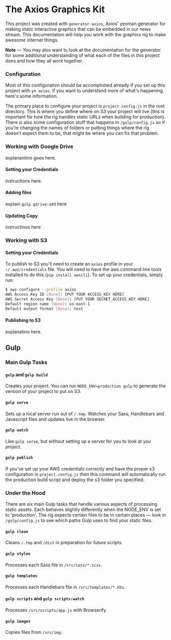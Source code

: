 # The Axios Graphics Kit
This project was created with `generator-axios`, Axios' yeoman generator for making static interactive graphics that can be embedded in our news stream. This documentation will help you work with the graphics rig to make awesome internet things.

**Note** — You may also want to look at the documentation for the generator for some additional understanding of what each of the files in this project does and how they all work together.


### Configuration
Most of this configuration should be accomplished already if you set up this project with `yo axios`. If you want to understand more of what's happening, here's some information.

The primary place to configure your project is `project.config.js` in the root directory. This is where you define where on S3 your project will live (this is important for how the rig handles static URLs when building for production). There is also some configuration stuff that happens in `/gulp/config.js` so if you're changing the names of folders or putting things where the rig doesn't expect them to be, that might be where you can fix that problem.

### Working with Google Drive
explanantino goes here.

#### Setting your Credentials
instructions here.

#### Adding files
explain `gulp gdrive:add` here

#### Updating Copy
instructinos here


### Working with S3

#### Setting your Credentials
To publish to S3 you'll need to create an `axios` profile in your `~/.aws/credentials` file. You will need to have the aws command line tools installed to do this (`pip install awscli`). To set up your credentials, simply run:

```bash
$ aws configure --profile axios
AWS Access Key ID [None]: [PUT YOUR ACCESS_KEY HERE]
AWS Secret Access Key [None]: [PUT YOUR SECRET_ACCESS_KEY HERE]
Default region name [None]: us-east-1
Default output format [None]: text
```

#### Publishing to S3
explanatino here.


## Gulp

### Main Gulp Tasks

#### `gulp` and `gulp build`
Creates your project. You can run `NODE_ENV=production gulp` to generate the version of your project to put on S3.

#### `gulp serve`
Sets up a local server run out of `/.tmp`. Watches your Sass, Handlebars and Javascript files and updates live in the browser.

#### `gulp watch`
Like `gulp serve`, but without setting up a server for you to look at you project.

#### `gulp publish`
If you've set up your AWS credentials correctly and have the proper s3 configuration in `project.config.js` then this command will automatically run the production build script and deploy the s3 folder you specified.

### Under the Hood
There are six main Gulp tasks that handle various aspects of processing static assets. Each behaves slightly differently when the NODE_ENV is set to 'production'. The rig expects certain files to be in certain places — look in `/gulp/config.js` to see which paths Gulp uses to find your static files.

#### `gulp clean`
 Cleans `/.tmp` and `/dist` in preparation for future scripts.

#### `gulp styles`
Processes each Sass file in `/src/sass/*.scss`.

#### `gulp templates`
Processes each Handlebars file in `/src/templates/*.hbs`.

#### `gulp scripts` and `gulp scripts:watch`
Processes `/src/scripts/app.js` with Browserify.

#### `gulp images`
Copies files from `/src/img`.
